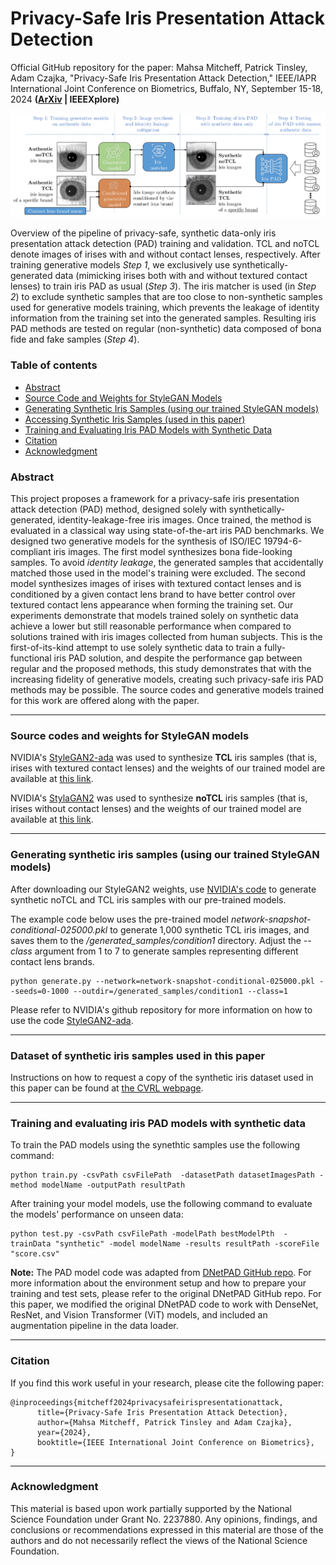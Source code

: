 # Privacy-Safe Iris Presentation Attack Detection #

Official GitHub repository for the paper: Mahsa Mitcheff, Patrick Tinsley, Adam Czajka, "Privacy-Safe Iris Presentation Attack Detection," IEEE/IAPR International Joint Conference on Biometrics, Buffalo, NY, September 15-18, 2024 **([ArXiv](https://arxiv.org/abs/2408.02750) | IEEEXplore)**

![pipiline](https://github.com/CVRL/PrivacySafeIrisPAD/blob/main/pipiline.png)

Overview of the pipeline of privacy-safe, synthetic data-only iris presentation attack detection (PAD) training and validation. TCL and noTCL denote images of irises with and without contact lenses, respectively. After training generative models *Step 1*, we exclusively use synthetically-generated data (mimicking irises both with and without textured contact lenses) to train iris PAD as usual (*Step 3*). The iris matcher is used (in *Step 2*) to exclude synthetic samples that are too close to non-synthetic samples used for generative models training, which prevents the leakage of identity information from the training set into the generated samples. Resulting iris PAD methods are tested on regular (non-synthetic) data composed of bona fide and fake samples (*Step 4*).

### Table of contents
* [Abstract](#abstract)
* [Source Code and Weights for StyleGAN Models](#gan-code)
* [Generating Synthetic Iris Samples (using our trained StyleGAN models)](#gan-samples)
* [Accessing Synthetic Iris Samples (used in this paper)](#samples)
* [Training and Evaluating Iris PAD Models with Synthetic Data](#pad-tarining-evaluating)
* [Citation](#citation)
* [Acknowledgment](#acknowledgment)

<a name="abstract"/></a>
### Abstract

This project proposes a framework for a privacy-safe iris presentation attack detection (PAD) method, designed solely with synthetically-generated, identity-leakage-free iris images. Once trained, the method is evaluated in a classical way using state-of-the-art iris PAD benchmarks. We designed two generative models for the synthesis of ISO/IEC 19794-6-compliant iris images. The first model synthesizes bona fide-looking samples. To avoid *identity leakage*, the generated samples that accidentally matched those used in the model's training were excluded. The second model synthesizes images of irises with textured contact lenses and is conditioned by a given contact lens brand to have better control over textured contact lens appearance when forming the training set. Our experiments demonstrate that models trained solely on synthetic data achieve a lower but still reasonable performance when compared to solutions trained with iris images collected from human subjects. This is the first-of-its-kind attempt to use solely synthetic data to train a fully-functional iris PAD solution, and despite the performance gap between regular and the proposed methods, this study demonstrates that with the increasing fidelity of generative models, creating such privacy-safe iris PAD methods may be possible. The source codes and generative models trained for this work are offered along with the paper.
___________________________________________________________________________________________
<a name="gan-code"/></a>
### Source codes and weights for StyleGAN models

NVIDIA's [StyleGAN2-ada](https://github.com/NVlabs/stylegan2-ada-pytorch) was used to synthesize **TCL** iris samples (that is, irises with textured contact lenses) and the weights of our trained model are available at [this link](https://notredame.box.com/s/ai6ta1ocfmb37bk6gxy9owvbsrndf2zz). 

NVIDIA's [StylaGAN2](https://github.com/NVlabs/stylegan2?tab=readme-ov-file) was used to synthesize **noTCL** iris samples (that is, irises without contact lenses) and the weights of our trained model are available at [this link](https://notredame.box.com/s/l52ym2rgeii6volqeroqy2zb98d5juvm).

___________________________________________________________________________________________
<a name="gan-samples"/></a>
### Generating synthetic iris samples (using our trained StyleGAN models)
After downloading our StyleGAN2 weights, use [NVIDIA's code](https://github.com/NVlabs/stylegan2-ada-pytorch/blob/main/generate.py) to generate synthetic noTCL and TCL iris samples with our pre-trained models. 

The example code below uses the pre-trained model *network-snapshot-conditional-025000.pkl* to generate 1,000 synthetic TCL iris images, and saves them to the */generated_samples/condition1* directory. Adjust the *--class* argument from 1 to 7 to generate samples representing different contact lens brands.

```
python generate.py --network=network-snapshot-conditional-025000.pkl --seeds=0-1000 --outdir=/generated_samples/condition1 --class=1 
```

Please refer to NVIDIA's github repository for more information on how to use the code [StyleGAN2-ada](https://github.com/NVlabs/stylegan2-ada-pytorch/tree/main).
___________________________________________________________________________________________
<a name="samples"/></a>
### Dataset of synthetic iris samples used in this paper

Instructions on how to request a copy of the synthetic iris dataset used in this paper can be found at [the CVRL webpage](https://cvrl.nd.edu/projects/data/).
___________________________________________________________________________________________
<a name="pad-tarining-evaluating"/></a>
### Training and evaluating iris PAD models with synthetic data

To train the PAD models using the synethtic samples use the following command:

```
python train.py -csvPath csvFilePath  -datasetPath datasetImagesPath -method modelName -outputPath resultPath
```

After training your model models, use the following command to evaluate the models' performance on unseen data:

```
python test.py -csvPath csvFilePath -modelPath bestModelPth  -trainData "synthetic" -model modelName -results resultPath -scoreFile "score.csv"
```

**Note:** The PAD model code was adapted from [DNetPAD GitHub repo](https://github.com/iPRoBe-lab/D-NetPAD/tree/master). For more information about the environment setup and how to prepare your training and test sets, please refer to the original DNetPAD GitHub repo. For this paper, we modified the original DNetPAD code to work with DenseNet, ResNet, and Vision Transformer (ViT) models, and included an augmentation pipeline in the data loader.
___________________________________________________________________________________________
<a name="citation"/></a>
### Citation

If you find this work useful in your research, please cite the following paper:
```
@inproceedings{mitcheff2024privacysafeirispresentationattack,
      title={Privacy-Safe Iris Presentation Attack Detection}, 
      author={Mahsa Mitcheff, Patrick Tinsley and Adam Czajka},
      year={2024},
      booktitle={IEEE International Joint Conference on Biometrics},
}
```
___________________________________________________________________________________________

<a name="acknowledgment"/></a>
### Acknowledgment
This material is based upon work partially supported by the National Science Foundation under Grant No. 2237880. Any opinions, findings, and conclusions
or recommendations expressed in this material are those of the authors and do not necessarily reflect the views of the National Science Foundation.

